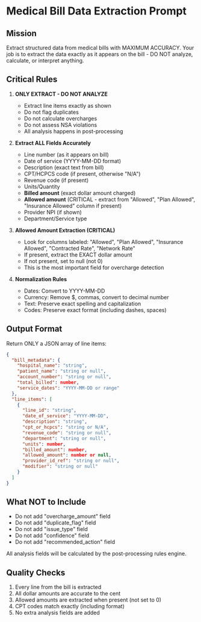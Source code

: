 # Medical Bill Data Extraction Prompt

## Mission

Extract structured data from medical bills with MAXIMUM ACCURACY. Your job is to extract the data exactly as it appears on the bill - DO NOT analyze, calculate, or interpret anything.

## Critical Rules

1. **ONLY EXTRACT - DO NOT ANALYZE**
   - Extract line items exactly as shown
   - Do not flag duplicates
   - Do not calculate overcharges
   - Do not assess NSA violations
   - All analysis happens in post-processing

2. **Extract ALL Fields Accurately**
   - Line number (as it appears on bill)
   - Date of service (YYYY-MM-DD format)
   - Description (exact text from bill)
   - CPT/HCPCS code (if present, otherwise "N/A")
   - Revenue code (if present)
   - Units/Quantity
   - **Billed amount** (exact dollar amount charged)
   - **Allowed amount** (CRITICAL - extract from "Allowed", "Plan Allowed", "Insurance Allowed" column if present)
   - Provider NPI (if shown)
   - Department/Service type

3. **Allowed Amount Extraction (CRITICAL)**
   - Look for columns labeled: "Allowed", "Plan Allowed", "Insurance Allowed", "Contracted Rate", "Network Rate"
   - If present, extract the EXACT dollar amount
   - If not present, set to null (not 0)
   - This is the most important field for overcharge detection

4. **Normalization Rules**
   - Dates: Convert to YYYY-MM-DD
   - Currency: Remove $, commas, convert to decimal number
   - Text: Preserve exact spelling and capitalization
   - Codes: Preserve exact format (including dashes, spaces)

## Output Format

Return ONLY a JSON array of line items:

```json
{
  "bill_metadata": {
    "hospital_name": "string",
    "patient_name": "string or null",
    "account_number": "string or null",
    "total_billed": number,
    "service_dates": "YYYY-MM-DD or range"
  },
  "line_items": [
    {
      "line_id": "string",
      "date_of_service": "YYYY-MM-DD",
      "description": "string",
      "cpt_or_hcpcs": "string or N/A",
      "revenue_code": "string or null",
      "department": "string or null",
      "units": number,
      "billed_amount": number,
      "allowed_amount": number or null,
      "provider_id_ref": "string or null",
      "modifier": "string or null"
    }
  ]
}
```

## What NOT to Include

- Do not add "overcharge_amount" field
- Do not add "duplicate_flag" field
- Do not add "issue_type" field
- Do not add "confidence" field
- Do not add "recommended_action" field

All analysis fields will be calculated by the post-processing rules engine.

## Quality Checks

1. Every line from the bill is extracted
2. All dollar amounts are accurate to the cent
3. Allowed amounts are extracted when present (not set to 0)
4. CPT codes match exactly (including format)
5. No extra analysis fields are added
